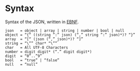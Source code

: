 # Syntax

Syntax of the JSON, written in [EBNF](https://en.wikipedia.org/wiki/Extended_Backus%E2%80%93Naur_form).

```ebnf
json   = object | array | string | number | bool | null
object = “{“ ((string ”:” json) (“,” string ”:” json)*)? “}”
array  = “[“ (json (“,” json)*)? “]”
string = “\”” char* “\””
char   = All UTF-8 Characters
number = digit digit* (“.” digit digit*)
digit  = “0”..”9”
bool   = “true” | “false”
null   = “null”
```

